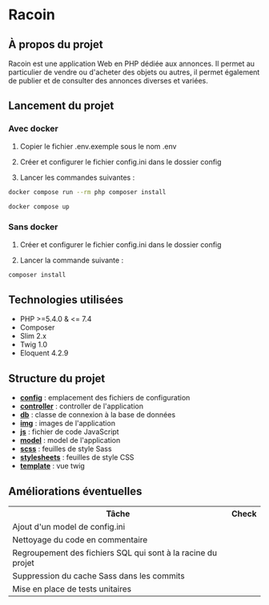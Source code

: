 # Racoin

## À propos du projet
Racoin est une application Web en PHP dédiée aux annonces. Il permet au particulier de vendre ou d'acheter des objets ou autres, il permet également de publier et de consulter des annonces diverses et variées.

## Lancement du projet 
### Avec docker 
1. Copier le fichier .env.exemple sous le nom .env

2. Créer et configurer le fichier config.ini dans le dossier config

3. Lancer les commandes suivantes :
``` bash
docker compose run --rm php composer install

docker compose up
```
### Sans docker 
1. Créer et configurer le fichier config.ini dans le dossier config

2. Lancer la commande suivante :
``` bash
composer install
```

## Technologies utilisées
- PHP >=5.4.0 & <= 7.4
- Composer
- Slim 2.x
- Twig 1.0
- Eloquent 4.2.9

## Structure du projet
- **[config](https://github.com/Aquilis13/racoin--maintenance_applicative-/tree/main/config)** : emplacement des fichiers de configuration
- **[controller](https://github.com/Aquilis13/racoin--maintenance_applicative-/tree/main/controller)** : controller de l'application
- **[db](https://github.com/Aquilis13/racoin--maintenance_applicative-/tree/main/db)** : classe de connexion à la base de données
- **[img](https://github.com/Aquilis13/racoin--maintenance_applicative-/tree/main/img)** : images de l'application
- **[js](https://github.com/Aquilis13/racoin--maintenance_applicative-/tree/main/js)** : fichier de code JavaScript
- **[model](https://github.com/Aquilis13/racoin--maintenance_applicative-/tree/main/model)** : model de l'application
- **[scss](https://github.com/Aquilis13/racoin--maintenance_applicative-/tree/main/scss)** : feuilles de style Sass
- **[stylesheets](https://github.com/Aquilis13/racoin--maintenance_applicative-/tree/main/stylesheets)** : feuilles de style CSS
- **[template](https://github.com/Aquilis13/racoin--maintenance_applicative-/tree/main/template)** : vue twig

## Améliorations éventuelles 

<table cellpadding="0">
  <tr>
    <th scope="col">Tâche</th>
    <th scope="col">Check</th>
  </tr>

  <tr style="padding: 0">
    <td valign="top">
        Ajout d'un model de config.ini
    </td>
    <td valign="top">
    </td>
  </tr>
  
  <tr style="padding: 0">
    <td valign="top">
        Nettoyage du code en commentaire
    </td>
    <td valign="top">
    </td>
  </tr>

  <tr style="padding: 0">
    <td valign="top">
        Regroupement des fichiers SQL qui sont à la racine du projet
    </td>
    <td valign="top">
    </td>
  </tr>

  <tr style="padding: 0">
    <td valign="top">
        Suppression du cache Sass dans les commits
    </td>
    <td valign="top">
    </td>
  </tr>

  <tr style="padding: 0">
    <td valign="top">
        Mise en place de tests unitaires
    </td>
    <td valign="top">
    </td>
  </tr>
</table>